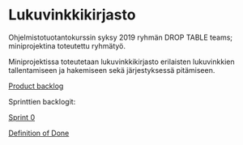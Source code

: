 # Lukuvinkkikirjasto

Ohjelmistotuotantokurssin syksy 2019 ryhmän DROP TABLE teams; miniprojektina toteutettu ryhmätyö. 

Miniprojektissa toteutetaan lukuvinkkikirjasto erilaisten lukuvinkkien tallentamiseen ja hakemiseen sekä järjestyksessä pitämiseen. 

[Product backlog](https://docs.google.com/spreadsheets/d/e/2PACX-1vRtArwOkcOSHCPa9aGrmr1WRB6tpawjR36xHHiJ0vmOBMZE7XWPP0Bb2xKf27EJQVuIabL2UxIJRfu1/pubhtml?gid=1&single=true)

Sprinttien backlogit:

[Sprint 0](https://docs.google.com/spreadsheets/d/e/2PACX-1vRtArwOkcOSHCPa9aGrmr1WRB6tpawjR36xHHiJ0vmOBMZE7XWPP0Bb2xKf27EJQVuIabL2UxIJRfu1/pubhtml?gid=7&single=true)

[Definition of Done](https://github.com/sokkanen/Lukuvinkkikirjasto/blob/master/documentation/definitionOfDone.md)


